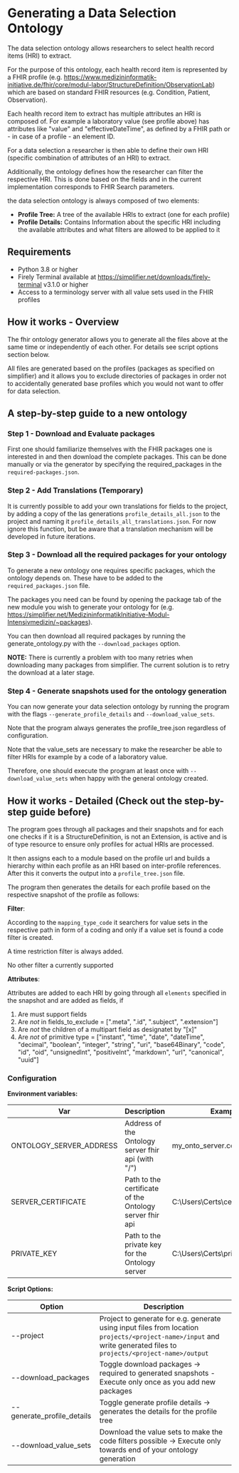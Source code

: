 # Generating a Data Selection Ontology

The data selection ontology allows researchers to select health record items (HRI) to extract.

For the purpose of this ontology, each health record item is represented by a FHIR profile (e.g. 
https://www.medizininformatik-initiative.de/fhir/core/modul-labor/StructureDefinition/ObservationLab) which are based on 
standard FHIR resources (e.g. Condition, Patient, Observation).

Each health record item to extract has multiple attributes an HRI is composed of.
For example a laboratory value (see profile above) has attributes like "value" and "effectiveDateTime", as defined by a 
FHIR path or - in case of a profile - an element ID.

For a data selection a researcher is then able to define their own HRI (specific combination of attributes of an HRI) to 
extract.

Additionally, the ontology defines how the researcher can filter the respective HRI. This is done based on the fields 
and in the current implementation corresponds to FHIR Search parameters.

the data selection ontology is always composed of two elements:
- **Profile Tree:** A tree of the available HRIs to extract (one for each profile)
- **Profile Details:** Contains Information about the specific HRI including the available attributes and what filters 
  are allowed to be applied to it

## Requirements

- Python 3.8 or higher
- Firely Terminal available at https://simplifier.net/downloads/firely-terminal v3.1.0 or higher
- Access to a terminology server with all value sets used in the FHIR profiles

## How it works - Overview

The fhir ontology generator allows you to generate all the files above at the same time or independently of each other. 
For details see script options section below.

All files are generated based on the profiles (packages as specified on simplifier) and it allows you to exclude 
directories of packages in order not to accidentally generated base profiles which you would not want to offer for data 
selection.

## A step-by-step guide to a new ontology

### Step 1 - Download and Evaluate packages

First one should familiarize themselves with the FHIR packages one is interested in and then download the complete 
packages. This can be done manually or via the generator by specifying the required_packages in the 
`required-packages.json`.

### Step 2 - Add Translations (Temporary)

It is currently possible to add your own translations for fields to the project, by adding a copy of the las generations 
`profile_details_all.json` to the project and naming it `profile_details_all_translations.json`. For now ignore this 
function, but be aware that a translation mechanism will be developed in future iterations.


### Step 3 - Download all the required packages for your ontology

To generate a new ontology one requires specific packages, which the ontology depends on.
These have to be added to the `required_packages.json` file. 

The packages you need can be found by opening the package tab of the new module you wish to generate your ontology for 
(e.g. <https://simplifier.net/MedizininformatikInitiative-Modul-Intensivmedizin/~packages>).

You can then download all required packages by running the generate_ontology.py with the `--download_packages` option.

**NOTE:** There is currently a problem with too many retries when downloading many packages from simplifier. The current 
solution is to retry the download at a later stage.

### Step 4 - Generate snapshots used for the ontology generation

You can now generate your data selection ontology by running the program with the flags `--generate_profile_details` and 
`--download_value_sets`.

Note that the program always generates the profile_tree.json regardless of configuration.

Note that the value_sets are necessary to make the researcher be able to filter HRIs for example by a code of a 
laboratory value.

Therefore, one should execute the program at least once with `--download_value_sets` when happy with the general 
ontology created.

## How it works - Detailed (Check out the step-by-step guide before)

The program goes through all packages and their snapshots and for each one checks if it is a StructureDefinition, is not 
an Extension, is active and is of type resource to ensure only profiles for actual HRIs are processed.

It then assigns each to a module based on the profile url and builds a hierarchy within each profile as an HRI based on 
inter-profile references.  After this it converts the output into a `profile_tree.json` file.

The program then generates the details for each profile based on the respective snapshot of the profile as follows:

**Filter**: 

According to the `mapping_type_code` it searchers for value sets in the respective path in form of a coding and only if a 
value set is found a code filter is created.

A time restriction filter is always added.

No other filter a currently supported

**Attributes**: 

Attributes are added to each HRI by going through all `elements` specified in the snapshot and are added as fields, if
1. Are must support fields
2. Are _not_ in fields_to_exclude = [".meta", ".id", ".subject", ".extension"]
3. Are _not_ the children of a multipart field as designatet by "[x]"
4. Are _not_ of primitive type = ["instant", "time", "date", "dateTime", "decimal", "boolean", "integer", "string", 
   "uri", "base64Binary", "code", "id", "oid", "unsignedInt", "positiveInt", "markdown", "url", "canonical", "uuid"]

### Configuration

**Environment variables:**

| Var | Description | Example |
|--------|-------------|---------|
|ONTOLOGY_SERVER_ADDRESS | Address of the Ontology server fhir api (with "/") | my_onto_server.com/fhir/
|SERVER_CERTIFICATE | Path to the certificate of the Ontology server fhir api| C:\Users\Certs\certificate.pem
|PRIVATE_KEY | Path to the private key for the Ontology server | C:\Users\Certs\private_key.pem

**Script Options:**

|Option| Description                                                                                                       |
|---|-------------------------------------------------------------------------------------------------------------------|
|--project| Project to generate for e.g. generate using input files from location `projects/<project-name>/input` and write generated files to `projects/<project-name>/output`|
|--download_packages| Toggle download packages -> required to generated snapshots - Execute only once as you add new packages           |
|--generate_profile_details| Toggle generate profile details -> generates the details for the profile tree                                     |
|--download_value_sets| Download the value sets to make the code filters possible -> Execute only towards end of your ontology generation |
